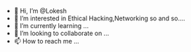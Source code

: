 - 👋 Hi, I’m @Lokesh
- 👀 I’m interested in Ethical Hacking,Networking so and so....
- 🌱 I’m currently learning ...
- 💞️ I’m looking to collaborate on ...
- 📫 How to reach me ...

<!---
Lokeshlok4u/Lokeshlok4u is a ✨ special ✨ repository because its `README.md` (this file) appears on your GitHub profile.
You can click the Preview link to take a look at your changes.
--->
